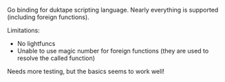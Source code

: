 Go binding for duktape scripting language. Nearly everything is supported (including foreign functions).

Limitations:
- No lightfuncs
- Unable to use magic number for foreign functions (they are used to resolve the called function)

Needs more testing, but the basics seems to work well!